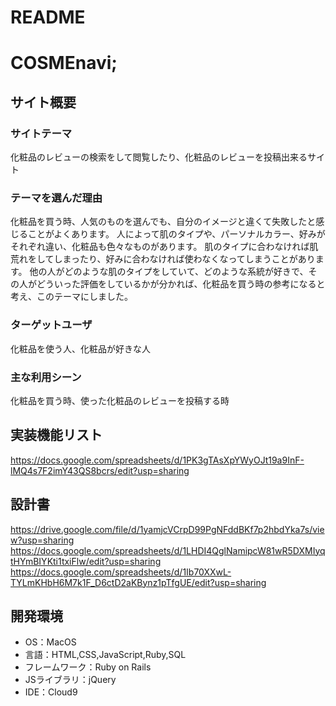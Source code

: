 # README
# COSMEnavi;

## サイト概要
### サイトテーマ
化粧品のレビューの検索をして閲覧したり、化粧品のレビューを投稿出来るサイト

### テーマを選んだ理由
化粧品を買う時、人気のものを選んでも、自分のイメージと違くて失敗したと感じることがよくあります。
人によって肌のタイプや、パーソナルカラー、好みがそれぞれ違い、化粧品も色々なものがあります。
肌のタイプに合わなければ肌荒れをしてしまったり、好みに合わなければ使わなくなってしまうことがあります。
他の人がどのような肌のタイプをしていて、どのような系統が好きで、その人がどういった評価をしているかが分かれば、化粧品を買う時の参考になると考え、このテーマにしました。


### ターゲットユーザ
化粧品を使う人、化粧品が好きな人

### 主な利用シーン
化粧品を買う時、使った化粧品のレビューを投稿する時

## 実装機能リスト
https://docs.google.com/spreadsheets/d/1PK3gTAsXpYWyOJt19a9InF-lMQ4s7F2imY43QS8bcrs/edit?usp=sharing

## 設計書
https://drive.google.com/file/d/1yamjcVCrpD99PgNFddBKf7p2hbdYka7s/view?usp=sharing
https://docs.google.com/spreadsheets/d/1LHDI4QglNamipcW81wR5DXMIyqtHYmBIYKti1txiFlw/edit?usp=sharing
https://docs.google.com/spreadsheets/d/1Ib70XXwL-TYLmKHbH6M7k1F_D6ctD2aKBynz1pTfgUE/edit?usp=sharing

## 開発環境
- OS：MacOS
- 言語：HTML,CSS,JavaScript,Ruby,SQL
- フレームワーク：Ruby on Rails
- JSライブラリ：jQuery
- IDE：Cloud9
